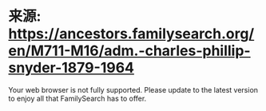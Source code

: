 # 来源: https://ancestors.familysearch.org/en/M711-M16/adm.-charles-phillip-snyder-1879-1964

Your web browser is not fully supported. Please update to the latest version to enjoy all that FamilySearch has to offer. 
